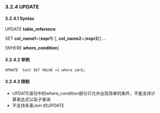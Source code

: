 ### 3.2.4 UPDATE
#### 3.2.4.1 Syntax 

UPDATE **table_reference**

SET **col_name1**={**expr1**} [, **col_name2**={**expr2**}] ...

[WHERE **where_condition**]
 
#### 3.2.4.2 举例
```
UPDATE  test SET VALUE =1 where id=5;
```
#### 3.2.4.3 限制
* UPDATE语句中的where_condition部分只允许出现简单的条件，不能支持计算表达式以及子查询  
* 不支持多表Join 的UPDATE

